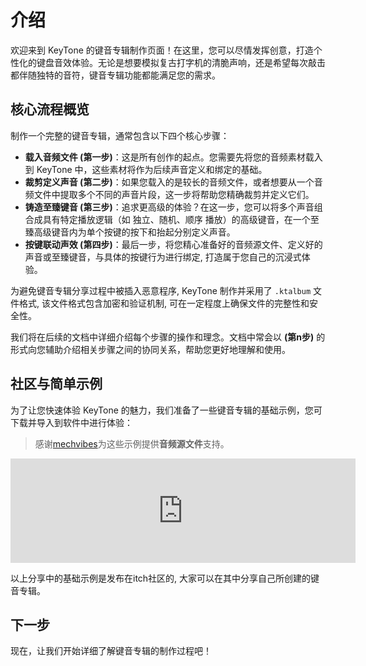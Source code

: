 # 介绍

欢迎来到 KeyTone 的键音专辑制作页面！在这里，您可以尽情发挥创意，打造个性化的键盘音效体验。无论是想要模拟复古打字机的清脆声响，还是希望每次敲击都伴随独特的音符，键音专辑功能都能满足您的需求。

## **核心流程概览**

制作一个完整的键音专辑，通常包含以下四个核心步骤：

* **载入音频文件 (第一步)**：这是所有创作的起点。您需要先将您的音频素材载入到 KeyTone 中，这些素材将作为后续声音定义和绑定的基础。
* **裁剪定义声音 (第二步)**：如果您载入的是较长的音频文件，或者想要从一个音频文件中提取多个不同的声音片段，这一步将帮助您精确裁剪并定义它们。
* **铸造至臻键音 (第三步)**：追求更高级的体验？在这一步，您可以将多个声音组合成具有特定播放逻辑（如 独立、随机、顺序 播放）的高级键音，在一个至臻高级键音内为单个按键的按下和抬起分别定义声音。
* **按键联动声效 (第四步)**：最后一步，将您精心准备好的音频源文件、定义好的声音或至臻键音，与具体的按键行为进行绑定, 打造属于您自己的沉浸式体验。

为避免键音专辑分享过程中被插入恶意程序, KeyTone 制作并采用了 `.ktalbum` 文件格式, 该文件格式包含加密和验证机制, 可在一定程度上确保文件的完整性和安全性。

我们将在后续的文档中详细介绍每个步骤的操作和理念。文档中常会以 **(第n步)** 的形式向您辅助介绍相关步骤之间的协同关系，帮助您更好地理解和使用。

## **社区与简单示例**

为了让您快速体验 KeyTone 的魅力，我们准备了一些键音专辑的基础示例，您可下载并导入到软件中进行体验：
> 感谢[mechvibes](https://github.com/hainguyents13/mechvibes)为这些示例提供**音频源文件**支持。

<iframe frameborder="0" src="https://itch.io/embed/3523882" width="552" height="167"><a href="https://lusrackhall.itch.io/keytone-custom-album-example">Keytone-Custom-Album-Example by LuSrackhall</a></iframe>

以上分享中的基础示例是发布在itch社区的, 大家可以在其中分享自己所创建的键音专辑。

## **下一步**

现在，让我们开始详细了解键音专辑的制作过程吧！
